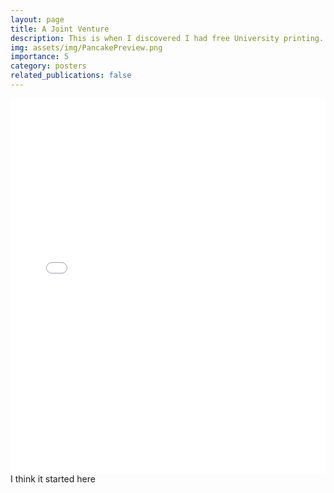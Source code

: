 ```yaml
---
layout: page
title: A Joint Venture
description: This is when I discovered I had free University printing.
img: assets/img/PancakePreview.png
importance: 5
category: posters
related_publications: false
---
```




<div class="row">
    <div class="col-sm mt-3 mt-md-0">
            <embed src="/assets/pdf/posters/Collaboratoin.pdf" type="application/pdf" width="100%" height="600px" />
    </div>
</div>
<div class="caption">
    I think it started here
</div>
